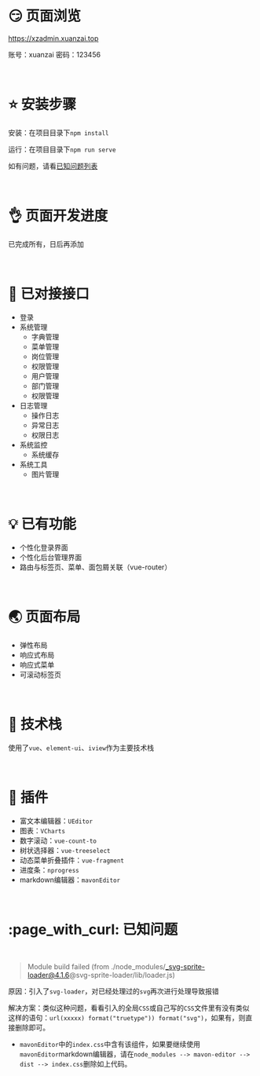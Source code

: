 # :smirk: 页面浏览 

https://xzadmin.xuanzai.top

账号：xuanzai
密码：123456

<br/>

# :star: 安装步骤

安装：在项目目录下`npm install`

运行：在项目目录下`npm run serve`

如有问题，请看[已知问题列表](#question)

<br/>

# :ok_hand: 页面开发进度

已完成所有，日后再添加

<br/>

# :muscle: 已对接接口

- 登录
- 系统管理
  - 字典管理
  - 菜单管理
  - 岗位管理
  - 权限管理
  - 用户管理
  - 部门管理
  - 权限管理
- 日志管理
  - 操作日志
  - 异常日志 
  - 权限日志
- 系统监控
  - 系统缓存
- 系统工具
  - 图片管理

<br/>

# :bulb: 已有功能

+ 个性化登录界面
+ 个性化后台管理界面
+ 路由与标签页、菜单、面包屑关联（vue-router）

<br/>

# :earth_asia: 页面布局

+ 弹性布局
+ 响应式布局
+ 响应式菜单
+ 可滚动标签页

<br/>


# :sparkling_heart: 技术栈
使用了`vue`、`element-ui`、`iview`作为主要技术栈

<br/>

# :electric_plug: 插件

+ 富文本编辑器：`UEditor`
+ 图表：`VCharts`
+ 数字滚动：`vue-count-to`
+ 树状选择器：`vue-treeselect`
+ 动态菜单折叠插件：`vue-fragment`
+ 进度条：`nprogress`
+ markdown编辑器：`mavonEditor`

<br/>


<h1 id="question">:page_with_curl: 已知问题</h1>

<br/>

> Module build failed (from ./node_modules/_svg-sprite-loader@4.1.6@svg-sprite-loader/lib/loader.js)

原因：引入了`svg-loader`，对已经处理过的`svg`再次进行处理导致报错

解决方案：类似这种问题，看看引入的全局`CSS`或自己写的`CSS`文件里有没有类似这样的语句：`url(xxxxx) format("truetype")) format("svg")`，如果有，则直接删除即可。

+ `mavonEditor`中的`index.css`中含有该组件，如果要继续使用`mavonEditor`markdown编辑器，请在`node_modules --> mavon-editor --> dist --> index.css`删除如上代码。



